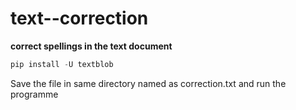 # text--correction

**correct spellings in the text document**

```python
pip install -U textblob
```
Save the file in same directory named as correction.txt and run the programme
